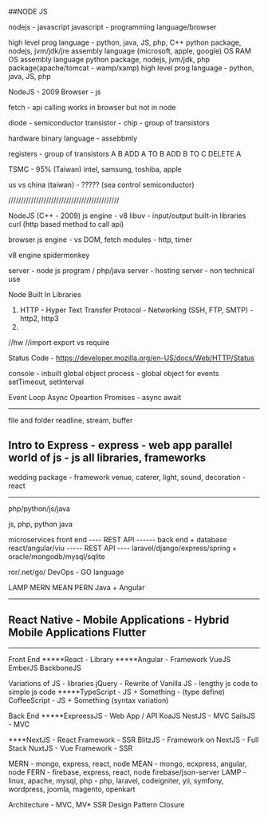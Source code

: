 ##NODE JS

nodejs - javascript
javascript - programming language/browser


high level prog language - python, java, JS, php, C++
python package, nodejs, jvm/jdk/jre
assembly language (microsoft, apple, google)
OS
RAM
OS
assembly language
python package, nodejs, jvm/jdk, php package(apache/tomcat - wamp/xamp)
high level prog language - python, java, JS, php


NodeJS - 2009
Browser - js


fetch - api calling works in browser but not in node


diode - semiconductor
transistor - 
chip - group of transistors

hardware
binary language - assebbmly

registers - group of transistors
A
B
ADD A TO B
ADD B TO C
DELETE A

TSMC - 95% (Taiwan)
intel, samsung, toshiba, apple

us vs china (taiwan) - ????? (sea control semiconductor)



////////////////////////////////////////////


NodeJS (C++ - 2009)
js engine - v8
libuv - input/output
built-in libraries
curl (http based method to call api)


browser
js engine - vs
DOM, fetch
modules - http, timer


v8 engine
spidermonkey





server - node js program / php/java
server - hosting
server - non technical use



Node Built In Libraries
1) HTTP - Hyper Text Transfer Protocol - Networking (SSH, FTP, SMTP) - http2, http3
2) 



//hw
//import export vs require


Status Code - https://developer.mozilla.org/en-US/docs/Web/HTTP/Status




console - inbuilt global object
process - global object for events
setTimeout, setInterval

Event Loop
Async Opeartion
Promises - async await


---------------------------------------------------
file and folder
readline, stream, buffer

Intro to Express - 
express - web app
parallel world of js - js all libraries, frameworks
---------------------------------------------------


wedding package - framework
venue, caterer, light, sound, decoration - react

---------------------------------------------------

php/python/js/java

js, php, python
java



microservices
front end           ----       REST API             ------  back end + database
react/angular/viu   -----   REST API   ----  laravel/django/express/spring + oracle/mongodb/mysql/sqlite


ror/.net/go/
DevOps - GO language


LAMP
MERN
MEAN
PERN
Java + Angular



------------------------------------------
React Native - Mobile Applications - Hybrid Mobile Applications
Flutter
-----------------------------------------




-------------------------------------------------
Front End
*****React - Library
*****Angular - Framework
VueJS
EmberJS
BackboneJS



Variations of JS - libraries
jQuery - Rewrite of Vanilla JS - lengthy js code to simple js code
*****TypeScript - JS + Something - (type define)
CoffeeScript - JS + Something (syntax variation)


Back End
*****ExpreessJS - Web App / API
KoaJS
NestJS - MVC
SailsJS - MVC


****NextJS - React Framework - SSR
BlitzJS - Framework on NextJS - Full Stack
NuxtJS - Vue Framework - SSR


MERN - mongo, express, react, node
MEAN - mongo, ecxpress, angular, node
FERN - firebase, express, react, node
firebase/json-server
LAMP - linux, apache, mysql, php - php, laravel, codeigniter, yii, symfony, wordpress, joomla, magento, openkart



Architecture - MVC, MV*
SSR
Design Pattern
Closure
